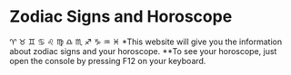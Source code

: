 # Zodiac Signs and Horoscope
♈️ ♉️ ♊️ ♋️ ♌️ ♍️ ♎️ ♏️ ♐️ ♑️ ♒️ ♓️ 
*This website will give you the information about zodiac signs and your horoscope.
**To see your horoscope, just open the console by pressing F12 on your keyboard.
